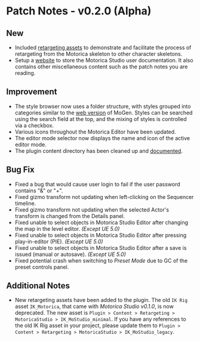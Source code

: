 # Patch Notes - v0.2.0 (Alpha)
## New
- Included [retargeting assets](../../user-guide/retargeting/) to demonstrate and facilitate the process of retargeting from the Motorica skeleton to other character skeletons.
- Setup a [website](https://motoricaai.github.io/MoStudioDocs/) to store the Motorica Studio user documentation. It also contains other miscellaneous content such as the patch notes you are reading.

## Improvement
- The style browser now uses a folder structure, with styles grouped into categories similar to the [web version](https://mogen.motorica.ai/) of MoGen. Styles can be searched using the search field at the top, and the mixing of styles is controlled via a checkbox.
- Various icons throughout the Motorica Editor have been updated.
- The editor mode selector now displays the name and icon of the active editor mode.
- The plugin content directory has been cleaned up and [documented](../../user-guide/included-assets/).

## Bug Fix
- Fixed a bug that would cause user login to fail if the user password contains "&" or "+".
- Fixed gizmo transform not updating when left-clicking on the Sequencer timeline.
- Fixed gizmo transform not updating when the selected Actor's transform is changed from the Details panel.
- Fixed unable to select objects in Motorica Studio Editor after changing the map in the level editor. *(Except UE 5.0)*
- Fixed unable to select objects in Motorica Studio Editor after pressing play-in-editor (PIE). *(Except UE 5.0)*
- Fixed unable to select objects in Motorica Studio Editor after a save is issued (manual or autosave). *(Except UE 5.0)*
- Fixed potential crash when switching to *Preset Mode* due to GC of the preset controls panel.

## Additional Notes
- New retargeting assets have been added to the plugin. The old `IK Rig` asset `IK_Motorica`, that came with *Motorica Studio v0.1.0*, is now deprecated. The new asset is `Plugin > Content > Retargeting > MotoricaStudio > IK_MoStudio_minimal`. If you have any references to the old IK Rig asset in your project, please update them to `Plugin > Content > Retargeting > MotoricaStudio > IK_MoStudio_legacy`.
